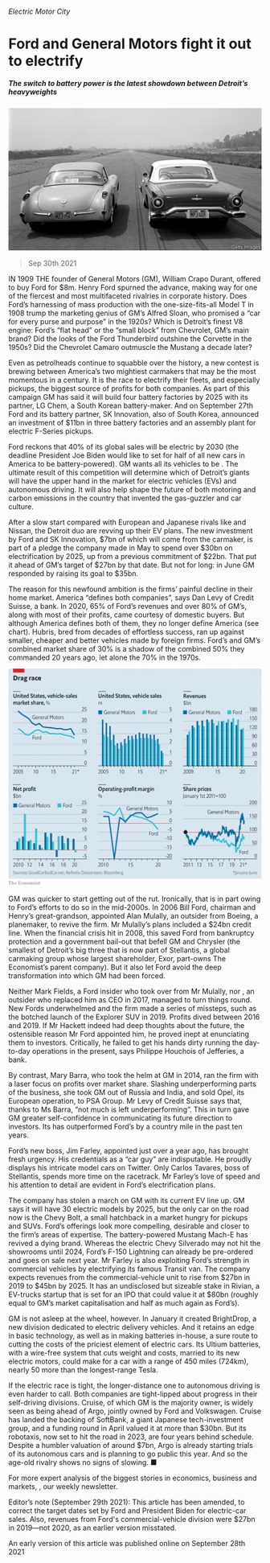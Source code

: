###### Electric Motor City

# Ford and General Motors fight it out to electrify 

##### The switch to battery power is the latest showdown between Detroit’s heavyweights 

![image](images/20211002_wbp501.jpg) 

> Sep 30th 2021 

IN 1909 THE founder of General Motors (GM), William Crapo Durant, offered to buy Ford for $8m. Henry Ford spurned the advance, making way for one of the fiercest and most multifaceted rivalries in corporate history. Does Ford’s harnessing of mass production with the one-size-fits-all Model T in 1908 trump the marketing genius of GM’s Alfred Sloan, who promised a “car for every purse and purpose” in the 1920s? Which is Detroit’s finest V8 engine: Ford’s “flat head” or the “small block” from Chevrolet, GM’s main brand? Did the looks of the Ford Thunderbird outshine the Corvette in the 1950s? Did the Chevrolet Camaro outmuscle the Mustang a decade later?

Even as petrolheads continue to squabble over the history, a new contest is brewing between America’s two mightiest carmakers that may be the most momentous in a century. It is the race to electrify their fleets, and especially pickups, the biggest source of profits for both companies. As part of this campaign GM has said it will build four battery factories by 2025 with its partner, LG Chem, a South Korean battery-maker. And on September 27th Ford and its battery partner, SK Innovation, also of South Korea, announced an investment of $11bn in three battery factories and an assembly plant for electric F-Series pickups.


Ford reckons that 40% of its global sales will be electric by 2030 (the deadline President Joe Biden would like to set for half of all new cars in America to be battery-powered). GM wants all its vehicles to be . The ultimate result of this competition will determine which of Detroit’s giants will have the upper hand in the market for electric vehicles (EVs) and autonomous driving. It will also help shape the future of both motoring and carbon emissions in the country that invented the gas-guzzler and car culture.

After a slow start compared with European and Japanese rivals like  and Nissan, the Detroit duo are revving up their EV plans. The new investment by Ford and SK Innovation, $7bn of which will come from the carmaker, is part of a pledge the company made in May to spend over $30bn on electrification by 2025, up from a previous commitment of $22bn. That put it ahead of GM’s target of $27bn by that date. But not for long: in June GM responded by raising its goal to $35bn.

The reason for this newfound ambition is the firms’ painful decline in their home market. America “defines both companies”, says Dan Levy of Credit Suisse, a bank. In 2020, 65% of Ford’s revenues and over 80% of GM’s, along with most of their profits, came courtesy of domestic buyers. But although America defines both of them, they no longer define America (see chart). Hubris, bred from decades of effortless success, ran up against smaller, cheaper and better vehicles made by foreign firms. Ford’s and GM’s combined market share of 30% is a shadow of the combined 50% they commanded 20 years ago, let alone the 70% in the 1970s.

![image](images/20211002_wbc475.png) 


GM was quicker to start getting out of the rut. Ironically, that is in part owing to Ford’s efforts to do so in the mid-2000s. In 2006 Bill Ford, chairman and Henry’s great-grandson, appointed Alan Mulally, an outsider from Boeing, a planemaker, to revive the firm. Mr Mulally’s plans included a $24bn credit line. When the financial crisis hit in 2008, this saved Ford from bankruptcy protection and a government bail-out that befell GM and Chrysler (the smallest of Detroit’s big three that is now part of Stellantis, a global carmaking group whose largest shareholder, Exor, part-owns The Economist’s parent company). But it also let Ford avoid the deep transformation into which GM had been forced.

Neither Mark Fields, a Ford insider who took over from Mr Mulally, nor , an outsider who replaced him as CEO in 2017, managed to turn things round. New Fords underwhelmed and the firm made a series of missteps, such as the botched launch of the Explorer SUV in 2019. Profits dived between 2016 and 2019. If Mr Hackett indeed had deep thoughts about the future, the ostensible reason Mr Ford appointed him, he proved inept at enunciating them to investors. Critically, he failed to get his hands dirty running the day-to-day operations in the present, says Philippe Houchois of Jefferies, a bank.

By contrast, Mary Barra, who took the helm at GM in 2014, ran the firm with a laser focus on profits over market share. Slashing underperforming parts of the business, she took GM out of Russia and India, and sold Opel, its European operation, to PSA Group. Mr Levy of Credit Suisse says that, thanks to Ms Barra, “not much is left underperforming”. This in turn gave GM greater self-confidence in communicating its future direction to investors. Its  has outperformed Ford’s by a country mile in the past ten years.

Ford’s new boss, Jim Farley, appointed just over a year ago, has brought fresh urgency. His credentials as a “car guy” are indisputable. He proudly displays his intricate model cars on Twitter. Only Carlos Tavares, boss of Stellantis, spends more time on the racetrack. Mr Farley’s love of speed and his attention to detail are evident in Ford’s electrification plans.

The company has stolen a march on GM with its current EV line up. GM says it will have 30 electric models by 2025, but the only car on the road now is the Chevy Bolt, a small hatchback in a market hungry for pickups and SUVs. Ford’s offerings look more compelling, desirable and closer to the firm’s areas of expertise. The battery-powered Mustang Mach-E has revived a dying brand. Whereas the electric Chevy Silverado may not hit the showrooms until 2024, Ford’s F-150 Lightning can already be pre-ordered and goes on sale next year. Mr Farley is also exploiting Ford’s strength in commercial vehicles by electrifying its famous Transit van. The company expects revenues from the commercial-vehicle unit to rise from $27bn in 2019 to $45bn by 2025. It has an undisclosed but sizeable stake in Rivian, a EV-trucks startup that is set for an IPO that could value it at $80bn (roughly equal to GM’s market capitalisation and half as much again as Ford’s).

GM is not asleep at the wheel, however. In January it created BrightDrop, a new division dedicated to electric delivery vehicles. And it retains an edge in basic technology, as well as in making batteries in-house, a sure route to cutting the costs of the priciest element of electric cars. Its Ultium batteries, with a wire-free system that cuts weight and costs, married to its new electric motors, could make for a car with a range of 450 miles (724km), nearly 50 more than the longest-range Tesla.

If the electric race is tight, the longer-distance one to autonomous driving is even harder to call. Both companies are tight-lipped about progress in their self-driving divisions. Cruise, of which GM is the majority owner, is widely seen as being ahead of Argo, jointly owned by Ford and Volkswagen. Cruise has landed the backing of SoftBank, a giant Japanese tech-investment group, and a funding round in April valued it at more than $30bn. But its robotaxis, now set to hit the road in 2023, are four years behind schedule. Despite a humbler valuation of around $7bn, Argo is already starting trials of its autonomous cars and is planning to go public this year. And so the age-old rivalry shows no signs of slowing. ■

For more expert analysis of the biggest stories in economics, business and markets, , our weekly newsletter.

Editor’s note (September 29th 2021): This article has been amended, to correct the target dates set by Ford and President Biden for electric-car sales. Also, revenues from Ford's commercial-vehicle division were $27bn in 2019—not 2020, as an earlier version misstated.

An early version of this article was published online on September 28th 2021

